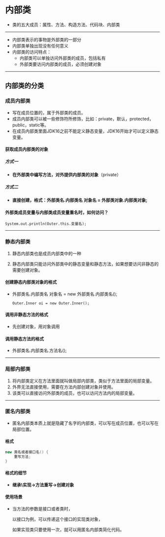 # 内部类

- 类的五大成员：属性、方法、构造方法、代码块、内部类

---

- 内部类表示的事物是外部类的一部分
- 内部类单独出现没有任何意义
- 内部类的访问特点：
  - 内部类可以单独访问外部类的成员，包括私有
  - 外部类要访问内部类的成员，必须创建对象

---

## 内部类的分类

### 成员内部类

- 写在成员位置的，属于外部类的成员。
- 成员内部类可以被一些修饰符所修饰，比如：private，默认，protected，public，static等。
- 在成员内部类里面JDK16之前不能定义静态变量，JDK16开始才可以定义静态变量。

#### 获取成员内部类的对象

##### 方式一

- **在外部类中编写方法，对外提供内部类的对象**（private）

##### 方式二

- **直接创建，格式：外部类名.内部类名 对象名 = 外部类对象.内部类对象;**

#### 外部类成员变量与内部类成员变量重名时，如何访问？

`System.out.println(Outer.this.变量名);`

---

### 静态内部类

1. 静态内部类也是成员内部类中的一种

2. 静态内部类只能访问外部类中的静态变量和静态方法，如果想要访问非静态的需要创建对象。

#### 创建静态内部类对象的格式

- 外部类名.内部类名 对象名 = new 外部类名.内部类名();

  `Outer.Inner oi = new Outer.Inner();`

#### 调用非静态方法的格式

- 先创建对象，用对象调用

#### 调用静态方法的格式

- 外部类名.内部类名.方法名();

---

### 局部内部类

1. 将内部类定义在方法里面就叫做局部内部类，类似于方法里面的局部变量。
2. 外界无法直接使用，需要在方法内部创建对象并使用。
3. 该类可以直接访问外部类的成员，也可以访问方法内的局部变量。

---

### 匿名内部类

- 匿名内部类本质上就是隐藏了名字的内部类，可以写在成员位置，也可以写在局部位置。

#### 格式

```java
new 类名或者接口名() {
    重写方法;
}
```

#### 格式的细节

- **继承\实现->方法重写->创建对象**

#### 使用场景

- 当方法的参数是接口或者类时，

  以接口为例，可以传递这个接口的实现类对象，

  如果实现类只要使用一次，就可以用匿名内部类简化代码。
